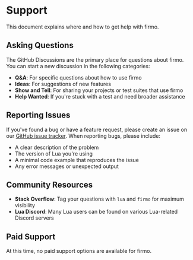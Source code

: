 # Support

This document explains where and how to get help with firmo.

## Asking Questions

The GitHub Discussions are the primary place for questions about firmo. You can start a new discussion in the following categories:

- **Q&A**: For specific questions about how to use firmo
- **Ideas**: For suggestions of new features
- **Show and Tell**: For sharing your projects or test suites that use firmo
- **Help Wanted**: If you're stuck with a test and need broader assistance

## Reporting Issues

If you've found a bug or have a feature request, please create an issue on our [GitHub issue tracker](https://github.com/greggh/firmo/issues).
When reporting bugs, please include:

- A clear description of the problem
- The version of Lua you're using
- A minimal code example that reproduces the issue
- Any error messages or unexpected output

## Community Resources

- **Stack Overflow**: Tag your questions with `lua` and `firmo` for maximum visibility
- **Lua Discord**: Many Lua users can be found on various Lua-related Discord servers

## Paid Support

At this time, no paid support options are available for firmo.
